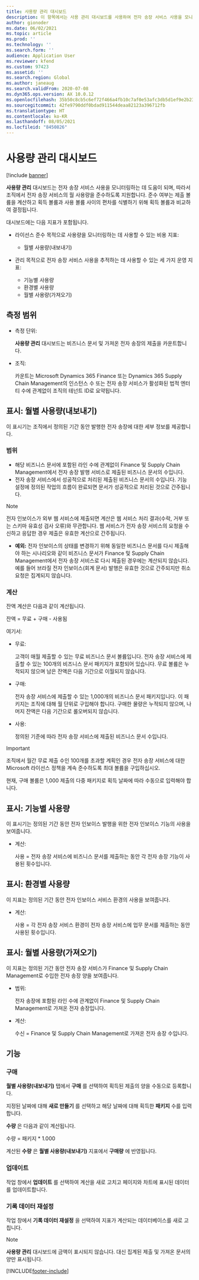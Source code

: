 ```yaml
---
title: 사용량 관리 대시보드
description: 이 항목에서는 사용 관리 대시보드를 사용하여 전자 송장 서비스 사용을 모니터링하고 규정을 준수하는 방법에 대해 설명합니다.
author: gionoder
ms.date: 06/02/2021
ms.topic: article
ms.prod: ''
ms.technology: ''
ms.search.form: ''
audience: Application User
ms.reviewer: kfend
ms.custom: 97423
ms.assetid: ''
ms.search.region: Global
ms.author: janeaug
ms.search.validFrom: 2020-07-08
ms.dyn365.ops.version: AX 10.0.12
ms.openlocfilehash: 35b50c8cb5c6ef72f466a4fb10c7af0e53afc3db5d1ef9e2b23d6049e24a70c3
ms.sourcegitcommit: 42fe9790ddf0bdad911544deaa82123a396712fb
ms.translationtype: HT
ms.contentlocale: ko-KR
ms.lasthandoff: 08/05/2021
ms.locfileid: "8450826"
---
```

# <a name="usage-management-dashboard"></a>사용량 관리 대시보드

[!include [banner](../includes/banner.md)]

**사용량 관리** 대시보드는 전자 송장 서비스 사용을 모니터링하는 데 도움이 되며, 따라서 조직에서 전자 송장 서비스의 월 사용량을 준수하도록 지원합니다. 준수 여부는 제출 볼륨을 계산하고 획득 볼륨과 사용 볼륨 사이의 편차를 식별하기 위해 획득 볼륨과 비교하여 결정됩니다.

대시보드에는 다음 지표가 포함됩니다.

- 라이선스 준수 목적으로 사용량을 모니터링하는 데 사용할 수 있는 비용 지표:

    - 월별 사용량(내보내기)

- 관리 목적으로 전자 송장 서비스 사용을 추적하는 데 사용할 수 있는 세 가지 운영 지표:

    - 기능별 사용량
    - 환경별 사용량
    - 월별 사용량(가져오기)

## <a name="measurement-scope"></a>측정 범위

- 측정 단위: 

    **사용량 관리** 대시보드는 비즈니스 문서 및 가져온 전자 송장의 제출을 카운트합니다.

- 조직: 

    카운트는 Microsoft Dynamics 365 Finance 또는 Dynamics 365 Supply Chain Management의 인스턴스 수 또는 전자 송장 서비스가 활성화된 법적 엔터티 수에 관계없이 조직의 테넌트 ID로 요약됩니다.


## <a name="indicator-usage-per-month-export"></a>표시: 월별 사용량(내보내기)

이 표시기는 조직에서 정의된 기간 동안 발행한 전자 송장에 대한 세부 정보를 제공합니다.

### <a name="scope"></a>범위
- 해당 비즈니스 문서에 포함된 라인 수에 관계없이 Finance 및 Supply Chain Management에서 전자 송장 발행 서비스로 제출된 비즈니스 문서의 수입니다.
- 전자 송장 서비스에서 성공적으로 처리된 제출된 비즈니스 문서의 수입니다. 기능 설정에 정의된 작업의 흐름이 완료되면 문서가 성공적으로 처리된 것으로 간주됩니다.

> [!NOTE]
> 전자 인보이스가 외부 웹 서비스에 제출되면 계산은 웹 서비스 처리 결과(수락, 거부 또는 스키마 유효성 검사 오류)와 무관합니다. 웹 서비스가 전자 송장 서비스의 요청을 수신하고 응답한 경우 제출은 유효한 계산으로 간주됩니다.

- **예외:** 전자 인보이스의 상태를 변경하기 위해 동일한 비즈니스 문서를 다시 제출해야 하는 시나리오와 같이 비즈니스 문서가 Finance 및 Supply Chain Management에서 전자 송장 서비스로 다시 제출된 경우에는 계산되지 않습니다. 예를 들어 브라질 전자 인보이스(회계 문서) 발행은 유효한 것으로 간주되지만 취소 요청은 집계되지 않습니다.


### <a name="calculation"></a>계산

잔액 계산은 다음과 같이 계산됩니다.

잔액 = 무료 + 구매 - 사용됨

여기서:

- 무료:
  
    고객이 매월 제출할 수 있는 무료 비즈니스 문서 볼륨입니다. 전자 송장 서비스에 제출할 수 있는 100개의 비즈니스 문서 패키지가 포함되어 있습니다. 무료 볼륨은 누적되지 않으며 남은 잔액은 다음 기간으로 이월되지 않습니다.
  
- 구매:
  
    전자 송장 서비스에 제출할 수 있는 1,000개의 비즈니스 문서 패키지입니다. 이 패키지는 조직에 대해 월 단위로 구입해야 합니다. 구매한 물량은 누적되지 않으며, 나머지 잔액은 다음 기간으로 롤오버되지 않습니다.
  
- 사용: 

    정의된 기준에 따라 전자 송장 서비스에 제출된 비즈니스 문서 수입니다.
   
> [!IMPORTANT]
> 조직에서 월간 무료 제출 수인 100개를 초과할 계획인 경우 전자 송장 서비스에 대한 Microsoft 라이선스 정책을 계속 준수하도록 최대 볼륨을 구입하십시오.
>
> 현재, 구매 볼륨은 1,000 제출의 다중 패키지로 획득 날짜에 따라 수동으로 입력해야 합니다.

## <a name="indicator-usage-by-feature"></a>표시: 기능별 사용량

이 표시기는 정의된 기간 동안 전자 인보이스 발행을 위한 전자 인보이스 기능의 사용을 보여줍니다.

- 계산:
  
    사용 = 전자 송장 서비스에 비즈니스 문서를 제출하는 동안 각 전자 송장 기능이 사용된 횟수입니다.

## <a name="indicator-usage-by-environment"></a>표시: 환경별 사용량

이 지표는 정의된 기간 동안 전자 인보이스 서비스 환경의 사용을 보여줍니다.

- 계산:
    
    사용 = 각 전자 송장 서비스 환경이 전자 송장 서비스에 업무 문서를 제출하는 동안 사용된 횟수입니다.

## <a name="indicator-usage-per-month-import"></a>표시: 월별 사용량(가져오기)

이 지표는 정의된 기간 동안 전자 송장 서비스가 Finance 및 Supply Chain Management로 수입한 전자 송장 양을 보여줍니다.

- 범위:

    전자 송장에 포함된 라인 수에 관계없이 Finance 및 Supply Chain Management로 가져온 전자 송장입니다.

- 계산:

    수신 = Finance 및 Supply Chain Management로 가져온 전자 송장 수입니다.

## <a name="functions"></a>기능
### <a name="purchase"></a>구매

**월별 사용량(내보내기)** 탭에서 **구매** 를 선택하여 획득된 제출의 양을 수동으로 등록합니다.

지정된 날짜에 대해 **새로 만들기** 를 선택하고 해당 날짜에 대해 획득한 **패키지** 수를 입력합니다.

**수량** 은 다음과 같이 계산됩니다.

수량 = 패키지 * 1.000

계산된 **수량** 은 **월별 사용량(내보내기)** 지표에서 **구매량** 에 반영됩니다.

### <a name="update"></a>업데이트

작업 창에서 **업데이트** 를 선택하여 계산을 새로 고치고 페이지와 차트에 표시된 데이터를 업데이트합니다.

### <a name="reset-history-data"></a>기록 데이터 재설정

작업 창에서 **기록 데이터 재설정** 을 선택하여 지표가 계산되는 데이터베이스를 새로 고칩니다.




> [!NOTE]
> **사용량 관리** 대시보드에 금액이 표시되지 않습니다. 대신 집계된 제출 및 가져온 문서의 양만 표시됩니다.

[!INCLUDE[footer-include](../../includes/footer-banner.md)]
